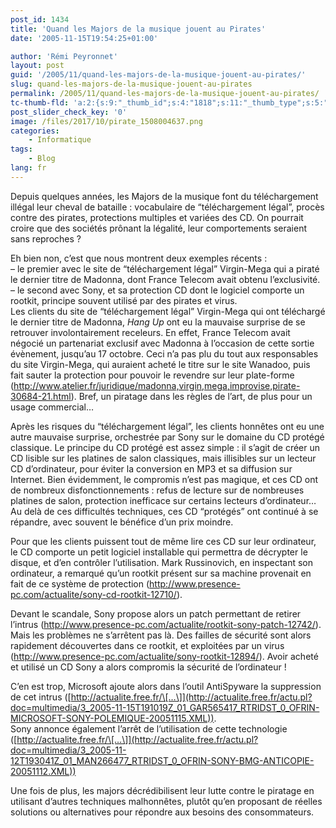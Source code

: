 ```yaml
---
post_id: 1434
title: 'Quand les Majors de la musique jouent au Pirates'
date: '2005-11-15T19:54:25+01:00'

author: 'Rémi Peyronnet'
layout: post
guid: '/2005/11/quand-les-majors-de-la-musique-jouent-au-pirates/'
slug: quand-les-majors-de-la-musique-jouent-au-pirates
permalink: /2005/11/quand-les-majors-de-la-musique-jouent-au-pirates/
tc-thumb-fld: 'a:2:{s:9:"_thumb_id";s:4:"1818";s:11:"_thumb_type";s:5:"thumb";}'
post_slider_check_key: '0'
image: /files/2017/10/pirate_1508004637.png
categories:
    - Informatique
tags:
    - Blog
lang: fr
---
```


Depuis quelques années, les Majors de la musique font du téléchargement illégal leur cheval de bataille : vocabulaire de “téléchargement légal”, procès contre des pirates, protections multiples et variées des CD. On pourrait croire que des sociétés prônant la légalité, leur comportements seraient sans reproches ?

Eh bien non, c’est que nous montrent deux exemples récents :  
– le premier avec le site de “téléchargement légal” Virgin-Mega qui a piraté le dernier titre de Madonna, dont France Telecom avait obtenu l’exclusivité.  
– le second avec Sony, et sa protection CD dont le logiciel comporte un rootkit, principe souvent utilisé par des pirates et virus.  
Les clients du site de “téléchargement légal” Virgin-Mega qui ont téléchargé le dernier titre de Madonna, *Hang Up* ont eu la mauvaise surprise de se retrouver involontairement receleurs. En effet, France Telecom avait négocié un partenariat exclusif avec Madonna à l’occasion de cette sortie évènement, jusqu’au 17 octobre. Ceci n’a pas plu du tout aux responsables du site Virgin-Mega, qui auraient acheté le titre sur le site Wanadoo, puis fait sauter la protection pour pouvoir le revendre sur leur plate-forme (<http://www.atelier.fr/juridique/madonna,virgin,mega,improvise,pirate-30684-21.html>). Bref, un piratage dans les règles de l’art, de plus pour un usage commercial…

Après les risques du “téléchargement légal”, les clients honnêtes ont eu une autre mauvaise surprise, orchestrée par Sony sur le domaine du CD protégé classique. Le principe du CD protégé est assez simple : il s’agit de créer un CD lisible sur les platines de salon classiques, mais illisibles sur un lecteur CD d’ordinateur, pour éviter la conversion en MP3 et sa diffusion sur Internet. Bien évidemment, le compromis n’est pas magique, et ces CD ont de nombreux disfonctionnements : refus de lecture sur de nombreuses platines de salon, protection inefficace sur certains lecteurs d’ordinateur… Au delà de ces difficultés techniques, ces CD “protégés” ont continué à se répandre, avec souvent le bénéfice d’un prix moindre.

Pour que les clients puissent tout de même lire ces CD sur leur ordinateur, le CD comporte un petit logiciel installable qui permettra de décrypter le disque, et d’en contrôler l’utilisation. Mark Russinovich, en inspectant son ordinateur, a remarqué qu’un rootkit présent sur sa machine provenait en fait de ce système de protection (<http://www.presence-pc.com/actualite/sony-cd-rootkit-12710/>).

Devant le scandale, Sony propose alors un patch permettant de retirer l’intrus (<http://www.presence-pc.com/actualite/rootkit-sony-patch-12742/>). Mais les problèmes ne s’arrêtent pas là. Des failles de sécurité sont alors rapidement découvertes dans ce rootkit, et exploitées par un virus (<http://www.presence-pc.com/actualite/sony-rootkit-12894/>). Avoir acheté et utilisé un CD Sony a alors compromis la sécurité de l’ordinateur !

C’en est trop, Microsoft ajoute alors dans l’outil AntiSpyware la suppression de cet intrus ([http://actualite.free.fr/\[…\]](http://actualite.free.fr/actu.pl?doc=multimedia/3_2005-11-15T191019Z_01_GAR565417_RTRIDST_0_OFRIN-MICROSOFT-SONY-POLEMIQUE-20051115.XML)).  
Sony annonce également l’arrêt de l’utilisation de cette technologie ([http://actualite.free.fr/\[…\]](http://actualite.free.fr/actu.pl?doc=multimedia/3_2005-11-12T193041Z_01_MAN266477_RTRIDST_0_OFRIN-SONY-BMG-ANTICOPIE-20051112.XML))

Une fois de plus, les majors décrédibilisent leur lutte contre le piratage en utilisant d’autres techniques malhonnêtes, plutôt qu’en proposant de réelles solutions ou alternatives pour répondre aux besoins des consommateurs.